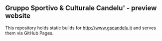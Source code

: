 Gruppo Sportivo & Culturale Candelu' - preview website
---

This repository holds static builds for http://www.gscandelu.it and serves them via GitHub Pages.
